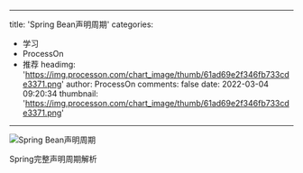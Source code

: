 
---
title: 'Spring Bean声明周期'
categories: 
 - 学习
 - ProcessOn
 - 推荐
headimg: 'https://img.processon.com/chart_image/thumb/61ad69e2f346fb733cde3371.png'
author: ProcessOn
comments: false
date: 2022-03-04 09:20:34
thumbnail: 'https://img.processon.com/chart_image/thumb/61ad69e2f346fb733cde3371.png'
---

<div>   
<img class="thumb" alt="Spring Bean声明周期" src="https://img.processon.com/chart_image/thumb/61ad69e2f346fb733cde3371.png" referrerpolicy="no-referrer">
<p>Spring完整声明周期解析</p>  
</div>
            